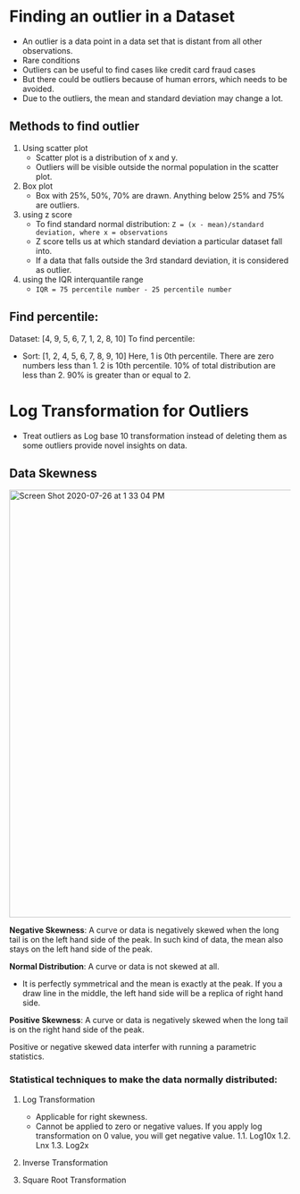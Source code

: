 # Finding an outlier in a Dataset

- An outlier is a data point in a data set that is distant from all other observations.
- Rare conditions
- Outliers can be useful to find cases like credit card fraud cases
- But there could be outliers because of human errors, which needs to be avoided.
- Due to the outliers, the mean and standard deviation may change a lot.

## Methods to find outlier

1) Using scatter plot
	- Scatter plot is a distribution of x and y.
	- Outliers will be visible outside the normal population in the scatter plot.
2) Box plot
	- Box with 25%, 50%, 70% are drawn. Anything below 25% and 75% are outliers.
3) using z score
	- To find standard normal distribution:
		`Z = (x - mean)/standard deviation, where x = observations`
	- Z score tells us at which standard deviation a particular dataset fall into. 
	- If a data that falls outside the 3rd standard deviation, it is considered as outlier.
4) using the IQR interquantile range
	- `IQR = 75 percentile number - 25 percentile number`


## Find percentile:

Dataset: [4, 9, 5, 6, 7, 1, 2, 8, 10]
To find percentile:
- Sort: [1, 2, 4, 5, 6, 7, 8, 9, 10]
  Here, 1 is 0th percentile. There are zero numbers less than 1.
  2 is 10th percentile. 10% of total distribution are less than 2. 90% is greater than or equal to 2.


# Log Transformation for Outliers

- Treat outliers as Log base 10 transformation instead of deleting them as some outliers provide novel insights on data.

## Data Skewness

<img width="765" alt="Screen Shot 2020-07-26 at 1 33 04 PM" src="https://user-images.githubusercontent.com/8196343/88488810-98698780-cf44-11ea-82b8-19d0cc231ad5.png">

<b>Negative Skewness</b>: A curve or data is negatively skewed when the long tail is on the left hand side of the peak. In such kind of data, the mean also stays on the left hand side of the peak. 

<b>Normal Distribution</b>: A curve or data is not skewed at all. 
- It is perfectly symmetrical and the mean is exactly at the peak. If you a draw line in the middle, the left hand side will be a replica of right hand side.

<b>Positive Skewness</b>: A curve or data is negatively skewed when the long tail is on the right hand side of the peak.

Positive or negative skewed data interfer with running a parametric statistics. 


### Statistical techniques to make the data normally distributed:
1. Log Transformation
	- Applicable for right skewness. 
	- Cannot be applied to zero or negative values. If you apply log transformation on 0 value, you will get negative value.
	1.1. Log10x
	1.2. Lnx
	1.3. Log2x

2. Inverse Transformation
3. Square Root Transformation




